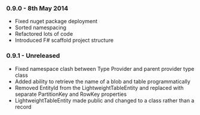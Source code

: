 ### 0.9.0 - 8th May 2014
* Fixed nuget package deployment
* Sorted namespacing
* Refactored lots of code
* Introduced F# scaffold project structure

### 0.9.1 - Unreleased
* Fixed namespace clash between Type Provider and parent provider type class
* Added ability to retrieve the name of a blob and table programmatically
* Removed EntityId from the LightweightTableEntity and replaced with separate PartitionKey and RowKey properties
* LightweightTableEntity made public and changed to a class rather than a record